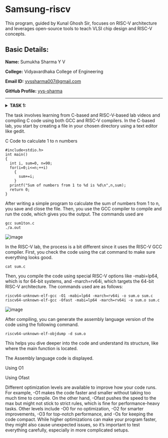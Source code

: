 # Samsung-riscv
This program, guided by Kunal Ghosh Sir, focuses on RISC-V architecture and leverages open-source tools to teach VLSI chip design and RISC-V concepts.
## Basic Details:

**Name:** Sumukha Sharma Y V

**College:** Vidyavardhaka College of Engineering

**Email ID:** yvssharma007@gmail.com

**GitHub Profile:** [yvs-sharma](https://github.com/yvs-sharma)

----------------------------------------------------------------------------------------------------------------------------

<details>
<summary><b>TASK 1:</b> 

The task involves learning from C-based and RISC-V-based lab videos and compiling C code using both GCC and RISC-V compilers. 
In the C-based lab, you start by creating a file in your chosen directory using a text editor like gedit.

C Code to calculate 1 to n numbers
```
#include<stdio.h>
int main()
{
  int i, sum=0, n=90;
  for(i=0;i<=n;++i)
    {
      sum+=i;
    }
  printf("Sum of numbers from 1 to %d is %d\n",n,sum);
  return 0;
}
```
After writing a simple program to calculate the sum of numbers from 1 to n, you save and close the file. Then, you use the GCC compiler to compile and run the code, which gives you the output.
The commands used are
```
gcc sum1ton.c
./a.out
```
![image](https://github.com/user-attachments/assets/be6a91ae-3a5e-45ec-bd1a-933c33bae4a0)

In the RISC-V lab, the process is a bit different since it uses the RISC-V GCC compiler. First, you check the code using the cat command to make sure everything looks good.
```
cat sum.c
```
Then, you compile the code using special RISC-V options like -mabi=lp64, which is for 64-bit systems, and -march=rv64i, which targets the 64-bit RISC-V architecture.
The commands used are as follows:
```
riscv64-unknown-elf-gcc -O1 -mabi=lp64 -march=rv64i -o sum.o sum.c
riscv64-unknown-elf-gcc -Ofast -mabi=lp64 -march=rv64i -o sum.o sum.c
```
![image](https://github.com/user-attachments/assets/f9372c88-e5ce-4d54-af81-6b45dd51bb83)

After compiling, you can generate the assembly language version of the code using the following command. 

```
riscv64-unknown-elf-objdump -d sum.o
```
This helps you dive deeper into the code and understand its structure, like where the main function is located.

The Assembly language code is displayed.


Using O1


Using Ofast

Different optimization levels are available to improve how your code runs. For example, -O1 makes the code faster and smaller without taking too much time to compile. On the other hand, -Ofast pushes the speed to the max but might not stick to strict rules, which is fine for performance-heavy tasks. Other levels include -O0 for no optimization, -O2 for smarter improvements, -O3 for top-notch performance, and -Os for keeping the code compact. While higher optimizations can make your program faster, they might also cause unexpected issues, so it’s important to test everything carefully, especially in more complicated setups.
